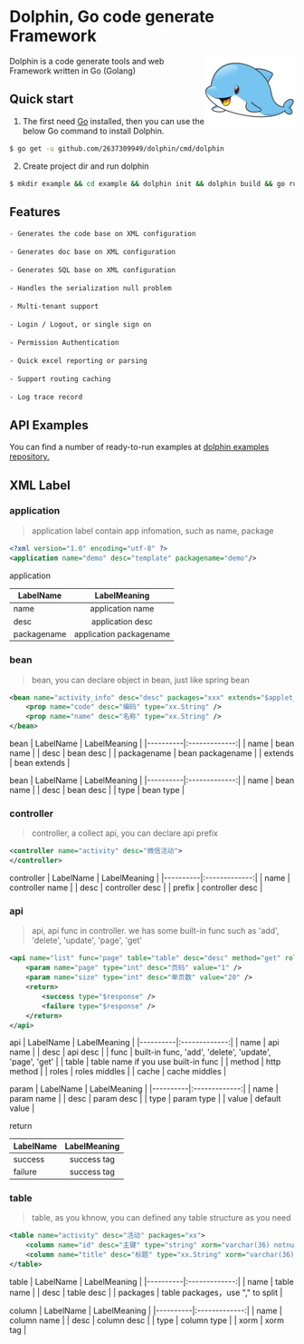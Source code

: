 # Dolphin, Go code generate Framework

<img align="right" width="159px" src="./assets/dolphin.jpeg">

Dolphin is a code generate tools and web Framework written in Go (Golang)

## Quick start

1. The first need [Go](https://golang.org/) installed, then you can use the below Go command to install Dolphin.
```sh
$ go get -u github.com/2637309949/dolphin/cmd/dolphin
```

2. Create project dir and run dolphin

```sh
$ mkdir example && cd example && dolphin init && dolphin build && go run main
```

## Features

```
- Generates the code base on XML configuration

- Generates doc base on XML configuration

- Generates SQL base on XML configuration

- Handles the serialization null problem

- Multi-tenant support

- Login / Logout, or single sign on

- Permission Authentication

- Quick excel reporting or parsing

- Support routing caching

- Log trace record
```

## API Examples
You can find a number of ready-to-run examples at [dolphin examples repository.](https://github.com/2637309949/dolphin-ui)


## XML Label

### application
> application label contain app infomation, such as name, package

```xml
<?xml version="1.0" encoding="utf-8" ?>
<application name="demo" desc="template" packagename="demo"/>
```

application

| LabelName   |      LabelMeaning      |
|----------|:-------------:|
| name |  application name |
| desc |    application desc  |
| packagename |    application packagename  |


### bean
> bean, you can declare object in bean, just like spring bean

```xml
<bean name="activity_info" desc="desc" packages="xxx" extends="$applet_activity">
    <prop name="code" desc="编码" type="xx.String" />
    <prop name="name" desc="名称" type="xx.String" />
</bean>
```

bean
| LabelName   |      LabelMeaning      |
|----------|:-------------:|
| name |  bean name |
| desc |    bean desc  |
| packagename |    bean packagename  |
| extends |    bean extends  |


bean
| LabelName   |      LabelMeaning      |
|----------|:-------------:|
| name |  bean name |
| desc |    bean desc  |
| type |    bean type  |

### controller
> controller, a collect api, you can declare api prefix

```xml
<controller name="activity" desc="微信活动">
</controller>
```

controller
| LabelName   |      LabelMeaning      |
|----------|:-------------:|
| name |  controller name |
| desc |    controller desc  |
| prefix |    controller desc  |


### api
> api, api func in controller. we has some built-in func such as 'add', 'delete', 'update', 'page', 'get'

```xml
<api name="list" func="page" table="table" desc="desc" method="get" roles="X3ed" cache="60">
    <param name="page" type="int" desc="页码" value="1" />
    <param name="size" type="int" desc="单页数" value="20" />
    <return>
        <success type="$response" />
        <failure type="$response" />
    </return>
</api>
```
api
| LabelName   |      LabelMeaning      |
|----------|:-------------:|
| name |  api name |
| desc |    api desc   |
| func | built-in func, 'add', 'delete', 'update', 'page', 'get' |
| table |    table name if you use built-in func   |
| method |    http method   |
| roles |    roles middles   |
| cache |    cache middles   |

param
| LabelName   |      LabelMeaning      |
|----------|:-------------:|
| name |  param name |
| desc |    param desc  |
| type | param type |
| value | default value |

return

| LabelName   |      LabelMeaning      |
|----------|:-------------:|
| success |  success tag |
| failure |    success tag  |


### table
> table, as you khnow, you can defined any table structure as you need

```xml
<table name="activity" desc="活动" packages="xx">
	<column name="id" desc="主键" type="string" xorm="varchar(36) notnull unique pk" />
	<column name="title" desc="标题" type="xx.String" xorm="varchar(36)" />
</table>
```

table
| LabelName   |      LabelMeaning      |
|----------|:-------------:|
| name |  table name |
| desc |    table desc   |
| packages | table packages，use "," to split |

column
| LabelName   |      LabelMeaning      |
|----------|:-------------:|
| name |  column name |
| desc |    column desc  |
| type | column type |
| xorm | xorm tag |
